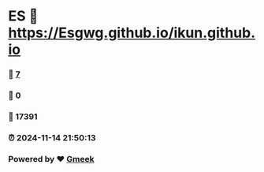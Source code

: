 # ES :link: https://Esgwg.github.io/ikun.github.io 
### :page_facing_up: [7](https://Esgwg.github.io/ikun.github.io/tag.html) 
### :speech_balloon: 0 
### :hibiscus: 17391 
### :alarm_clock: 2024-11-14 21:50:13 
### Powered by :heart: [Gmeek](https://github.com/Meekdai/Gmeek)
